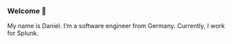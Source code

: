 ### Welcome 👋

My name is Daniel. I’m a software engineer from Germany. Currently, I work for Splunk.
